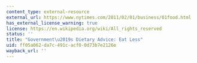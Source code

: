 ```yaml
---
content_type: external-resource
external_url: https://www.nytimes.com/2011/02/01/business/01food.html
has_external_license_warning: true
license: https://en.wikipedia.org/wiki/All_rights_reserved
status: ''
title: "Government\u2019s Dietary Advice: Eat Less"
uid: ff05a062-da7c-491c-acf0-0d73b7e2126e
wayback_url: ''
---
```

